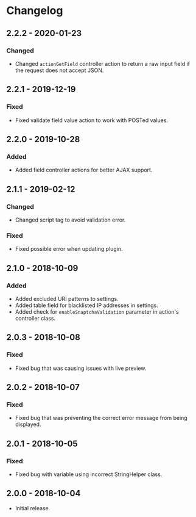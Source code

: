 # Changelog

## 2.2.2 - 2020-01-23
### Changed
- Changed `actionGetField` controller action to return a raw input field if the request does not accept JSON.

## 2.2.1 - 2019-12-19
### Fixed
- Fixed validate field value action to work with POSTed values.

## 2.2.0 - 2019-10-28
### Added
- Added field controller actions for better AJAX support.

## 2.1.1 - 2019-02-12
### Changed
- Changed script tag to avoid validation error.

### Fixed
- Fixed possible error when updating plugin.

## 2.1.0 - 2018-10-09
### Added
- Added excluded URI patterns to settings.
- Added table field for blacklisted IP addresses in settings.
- Added check for `enableSnaptchaValidation` parameter in action's controller class.

## 2.0.3 - 2018-10-08
### Fixed
- Fixed bug that was causing issues with live preview.

## 2.0.2 - 2018-10-07
### Fixed
- Fixed bug that was preventing the correct error message from being displayed.

## 2.0.1 - 2018-10-05
### Fixed
- Fixed bug with variable using incorrect StringHelper class.

## 2.0.0 - 2018-10-04
- Initial release.
